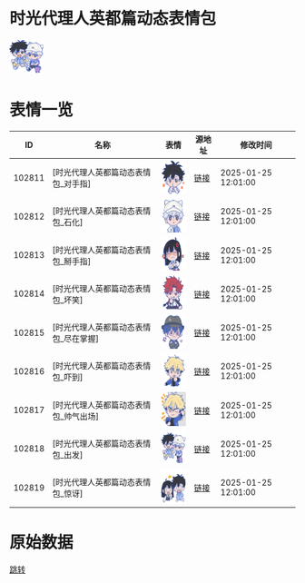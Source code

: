 # 时光代理人英都篇动态表情包

<img src="./cover.png" height="60" alt="cover" />

# 表情一览

|ID|名称|表情|源地址|修改时间|
|----|----|----|----|----|
|102811|[时光代理人英都篇动态表情包_对手指]|<img src="./pic/102811_%5B时光代理人英都篇动态表情包_对手指%5D.gif" height="60" alt="对手指"/>|[链接](https://i0.hdslb.com/bfs/garb/0535ecf3855b57f6db3699eb2bfced9d8b110aa9.gif)|2025-01-25 12:01:00|
|102812|[时光代理人英都篇动态表情包_石化]|<img src="./pic/102812_%5B时光代理人英都篇动态表情包_石化%5D.gif" height="60" alt="石化"/>|[链接](https://i0.hdslb.com/bfs/garb/04aa4872c526cc87d4da06d121ed1eb91a589193.gif)|2025-01-25 12:01:00|
|102813|[时光代理人英都篇动态表情包_掰手指]|<img src="./pic/102813_%5B时光代理人英都篇动态表情包_掰手指%5D.gif" height="60" alt="掰手指"/>|[链接](https://i0.hdslb.com/bfs/garb/bc6d4cc216857be0b0182ea13ea56df86d73309f.gif)|2025-01-25 12:01:00|
|102814|[时光代理人英都篇动态表情包_坏笑]|<img src="./pic/102814_%5B时光代理人英都篇动态表情包_坏笑%5D.gif" height="60" alt="坏笑"/>|[链接](https://i0.hdslb.com/bfs/garb/0725198e6577972b7cf0de609f5b6215b83eecae.gif)|2025-01-25 12:01:00|
|102815|[时光代理人英都篇动态表情包_尽在掌握]|<img src="./pic/102815_%5B时光代理人英都篇动态表情包_尽在掌握%5D.gif" height="60" alt="尽在掌握"/>|[链接](https://i0.hdslb.com/bfs/garb/0cfa5c554567dba7b7bbec71b58fdd9b07e1eaa7.gif)|2025-01-25 12:01:00|
|102816|[时光代理人英都篇动态表情包_吓到]|<img src="./pic/102816_%5B时光代理人英都篇动态表情包_吓到%5D.gif" height="60" alt="吓到"/>|[链接](https://i0.hdslb.com/bfs/garb/592c4b6152b0b4fc933883c061e0c0f053e4d188.gif)|2025-01-25 12:01:00|
|102817|[时光代理人英都篇动态表情包_帅气出场]|<img src="./pic/102817_%5B时光代理人英都篇动态表情包_帅气出场%5D.gif" height="60" alt="帅气出场"/>|[链接](https://i0.hdslb.com/bfs/garb/e17d3372df4cdbcb752af459061a3ba05e94be3b.gif)|2025-01-25 12:01:00|
|102818|[时光代理人英都篇动态表情包_出发]|<img src="./pic/102818_%5B时光代理人英都篇动态表情包_出发%5D.gif" height="60" alt="出发"/>|[链接](https://i0.hdslb.com/bfs/garb/d591ee8348e97eaa7441e44c9af44d9174d7ef1d.gif)|2025-01-25 12:01:00|
|102819|[时光代理人英都篇动态表情包_惊讶]|<img src="./pic/102819_%5B时光代理人英都篇动态表情包_惊讶%5D.gif" height="60" alt="惊讶"/>|[链接](https://i0.hdslb.com/bfs/garb/594df32402a77100e990fa17327a52f24c9f4ad2.gif)|2025-01-25 12:01:00|

# 原始数据

[跳转](./raw.json)

